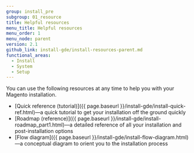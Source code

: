 ```yaml
---
group: install_pre
subgroup: 01_resource
title: Helpful resources
menu_title: Helpful resources
menu_order: 1
menu_node: parent
version: 2.1
github_link: install-gde/install-resources-parent.md
functional_areas:
  - Install
  - System
  - Setup
---
```


You can use the following resources at any time to help you with your Magento installation.

*	[Quick reference (tutorial)]({{ page.baseurl }}/install-gde/install-quick-ref.html)—a quick tutorial to get your installation off the ground quickly
*	[Roadmap (reference)]({{ page.baseurl }}/install-gde/install-roadmap_part1.html)—a detailed reference of all your installation and post-installation options
*	[Flow diagram]({{ page.baseurl }}/install-gde/install-flow-diagram.html)—a conceptual diagram to orient you to the installation process
